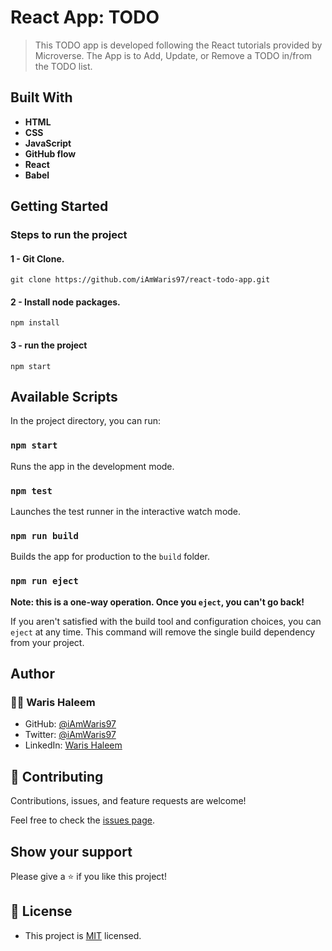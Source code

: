 # React App: TODO

> This TODO app is developed following the React tutorials provided by Microverse.
> The App is to Add, Update, or Remove a TODO in/from the TODO list.

## Built With

- **HTML**
- **CSS**
- **JavaScript**
- **GitHub flow**
- **React**
- **Babel**

## Getting Started

### Steps to run the project

#### 1 - Git Clone.

```
git clone https://github.com/iAmWaris97/react-todo-app.git
```
#### 2 - Install node packages.

```
npm install
```

#### 3 - run the project

```
npm start
```

## Available Scripts

In the project directory, you can run:

### `npm start`

Runs the app in the development mode.

### `npm test`

Launches the test runner in the interactive watch mode.

### `npm run build`

Builds the app for production to the `build` folder.

### `npm run eject`

**Note: this is a one-way operation. Once you `eject`, you can't go back!**

If you aren't satisfied with the build tool and configuration choices, you can `eject` at any time. This command will remove the single build dependency from your project.

## Author
### 👨‍💻 Waris Haleem
- GitHub: [@iAmWaris97](https://github.com/iAmWaris97)
- Twitter: [@iAmWaris97](https://twitter.com/iAmWaris97)
- LinkedIn: [Waris Haleem](https://www.linkedin.com/in/waris-haleem/)

## 🤝 Contributing

Contributions, issues, and feature requests are welcome!

Feel free to check the [issues page](../../issues/).

## Show your support

Please give a ⭐️ if you like this project!

## 📝 License
- This project is [MIT](./LICENSE) licensed.